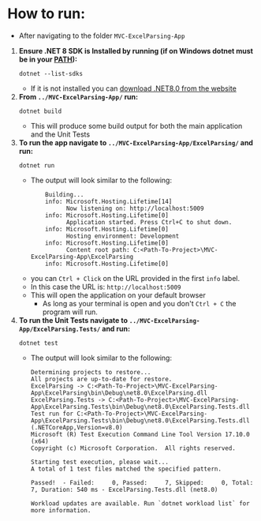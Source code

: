 # How to run: 
- After navigating to the folder `MVC-ExcelParsing-App`
1. **Ensure .NET 8 SDK is Installed by running (if on Windows dotnet must be in your [PATH](https://learn.microsoft.com/en-us/previous-versions/office/developer/sharepoint-2010/ee537574(v=office.14))):** 
    ```
    dotnet --list-sdks
    ```
	- If it is not installed you can [download .NET8.0 from the website](https://dotnet.microsoft.com/download)
2. **From `../MVC-ExcelParsing-App/` run:**
	```
	dotnet build
	```
	- This will produce some build output for both the main application and the Unit Tests
3. **To run the app navigate to `../MVC-ExcelParsing-App/ExcelParsing/` and run:**
	```
	dotnet run
	```
	- The output will look similar to the following: 
		```
			Building...
			info: Microsoft.Hosting.Lifetime[14]
			      Now listening on: http://localhost:5009
			info: Microsoft.Hosting.Lifetime[0]
			      Application started. Press Ctrl+C to shut down.
			info: Microsoft.Hosting.Lifetime[0]
			      Hosting environment: Development
			info: Microsoft.Hosting.Lifetime[0]
			      Content root path: C:<Path-To-Project>\MVC-ExcelParsing-App\ExcelParsing
			info: Microsoft.Hosting.Lifetime[0]
		```
	- you can `Ctrl + Click` on the URL provided in the first `info` label. 
	- In this case the URL is: `http://localhost:5009`
	- This will open the application on your default browser
		- As long as your terminal is open and you don't `Ctrl + C` the program will run.
4. **To run the Unit Tests navigate to `../MVC-ExcelParsing-App/ExcelParsing.Tests/` and run:**
	```
	dotnet test
	```
	- The output will look similar to the following:
		```
		Determining projects to restore...
		All projects are up-to-date for restore.
		ExcelParsing -> C:<Path-To-Project>\MVC-ExcelParsing-App\ExcelParsing\bin\Debug\net8.0\ExcelParsing.dll
		ExcelParsing.Tests -> C:<Path-To-Project>\MVC-ExcelParsing-App\ExcelParsing.Tests\bin\Debug\net8.0\ExcelParsing.Tests.dll
		Test run for C:<Path-To-Project>\MVC-ExcelParsing-App\ExcelParsing.Tests\bin\Debug\net8.0\ExcelParsing.Tests.dll (.NETCoreApp,Version=v8.0)
		Microsoft (R) Test Execution Command Line Tool Version 17.10.0 (x64)
		Copyright (c) Microsoft Corporation.  All rights reserved.
		
		Starting test execution, please wait...
		A total of 1 test files matched the specified pattern.
		
		Passed!  - Failed:     0, Passed:     7, Skipped:     0, Total:     7, Duration: 540 ms - ExcelParsing.Tests.dll (net8.0)
		
		Workload updates are available. Run `dotnet workload list` for more information.
		```